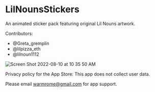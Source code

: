# LilNounsStickers

An animated sticker pack featuring original Lil Nouns artwork.


Contributors:

* @Greta_gremplin
* @lilpizza_eth
* @lilnoun1112

![Screen Shot 2022-08-10 at 10 35 50 AM](https://user-images.githubusercontent.com/28959624/183979359-07b0eb51-49c7-4d23-b274-57b6706b6e50.png)


Privacy policy for the App Store: This app does not collect user data.

Please email warmrome@gmail.com for app support.



